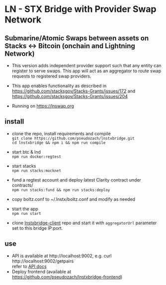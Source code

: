 # LN - STX Bridge with Provider Swap Network
## Submarine/Atomic Swaps between assets on Stacks <-> Bitcoin (onchain and Lightning Network)

* This version adds independent provider support such that any entity can register to serve swaps. This app will act as an aggregator to route swap requests to registered swap providers.

* This app enables functionality as described in https://github.com/stacksgov/Stacks-Grants/issues/172 and https://github.com/stacksgov/Stacks-Grants/issues/204
* Running on https://lnswap.org

## install
* clone the repo, install requirements and compile  
`git clone https://github.com/pseudozach/lnstxbridge.git`  
`cd lnstxbridge && npm i && npm run compile`  
* start btc & lnd  
`npm run docker:regtest`
* start stacks  
`npm run stacks:mocknet`
* fund a regtest account and deploy latest Clarity contract under contracts/  
`npm run stacks:fund && npm run stacks:deploy`
* copy boltz.conf to ~/.lnstx/boltz.conf and modify as needed  
* start the app  
`npm run start`

* clone [lnstxbridge-client](https://github.com/pseudozach/lnstxbridge-client.git) repo and start it with `aggregatorUrl` parameter set to this bridge IP:port.

## use 
* API is available at http://localhost:9002, e.g. curl http://localhost:9002/getpairs  
refer to [API docs](https://docs.boltz.exchange/en/latest/api/)
* Deploy frontend (available at https://github.com/pseudozach/lnstxbridge-frontend)